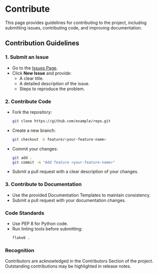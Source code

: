 <!--
TODO: 
1. Update the git URL

-->

# Contribute

This page provides guidelines for contributing to the project, including submitting issues, contributing code, and improving documentation.

## Contribution Guidelines

### 1. Submit an Issue
- Go to the [Issues Page](https://github.com/example/repo/issues).
- Click **New Issue** and provide:
  - A clear title.
  - A detailed description of the issue.
  - Steps to reproduce the problem.

### 2. Contribute Code
- Fork the repository:
  ```bash
  git clone https://github.com/example/repo.git
  ```
- Create a new branch:
  ```bash
  git checkout -b feature/<your-feature-name>
  ```
- Commit your changes:
  ```bash
  git add .
  git commit -m "Add feature <your-feature-name>"
  ```
- Submit a pull request with a clear description of your changes.

### 3. Contribute to Documentation
- Use the provided Documentation Templates to maintain consistency.
- Submit a pull request with your documentation changes.

### Code Standards
- Use PEP 8 for Python code.
- Run linting tools before submitting:
  ```bash
  flake8 .
  ```

### Recognition
Contributors are acknowledged in the Contributors Section of the project. Outstanding contributions may be highlighted in release notes.


